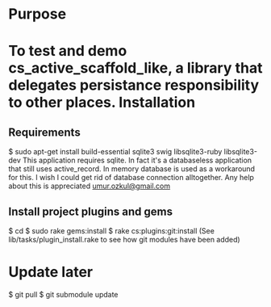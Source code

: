 Purpose
=======
To test and demo cs_active_scaffold_like, a library that delegates persistance responsibility to other places.
Installation
============
Requirements
------------
$ sudo apt-get install build-essential sqlite3 swig libsqlite3-ruby libsqlite3-dev
This application requires sqlite. In fact it's a databaseless application that still uses active_record.
In memory database is used as a workaround for this.
I wish I could get rid of database connection alltogether.
Any help about this is appreciated <umur.ozkul@gmail.com>

Install project plugins and gems
-----------------------------------
$ cd <ProjectRoot>
$ sudo rake gems:install
$ rake cs:plugins:git:install
(See lib/tasks/plugin_install.rake to see how git modules have been added)

Update later
============
$ git pull
$ git submodule update
